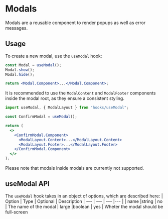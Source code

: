 # Modals

Modals are a reusable component to render popups as well as error messages.

## Usage

To create a new modal, use the `useModal` hook:

```jsx
const Modal = useModal();
Modal.show();
Modal.hide();

return <Modal.Component>...</Modal.Component>;
```

It is recommended to use the `ModalContent` and `ModalFooter` components inside the modal root, as they ensure a consistent styling.

```jsx
import useModal, { ModalLayout } from "hooks/useModal";

const ConfirmModal = useModal();

return (
  <>
    <ConfirmModal.Component>
      <ModalLayout.Content>...</ModalLayout.Content>
      <ModalLayout.Footer>...</ModalLayout.Footer>
    </ConfirmModal.Component>
  </>
);
```

Please note that modals inside modals are currently not supported.

## useModal API

The `useModal` hook takes in an object of options, which are described here:
| Option | Type | Optional | Description
| --- | --- | --- |--- |
| name |string | no | The name of the modal
| large |boolean | yes | Wheter the modal should be full-screen
